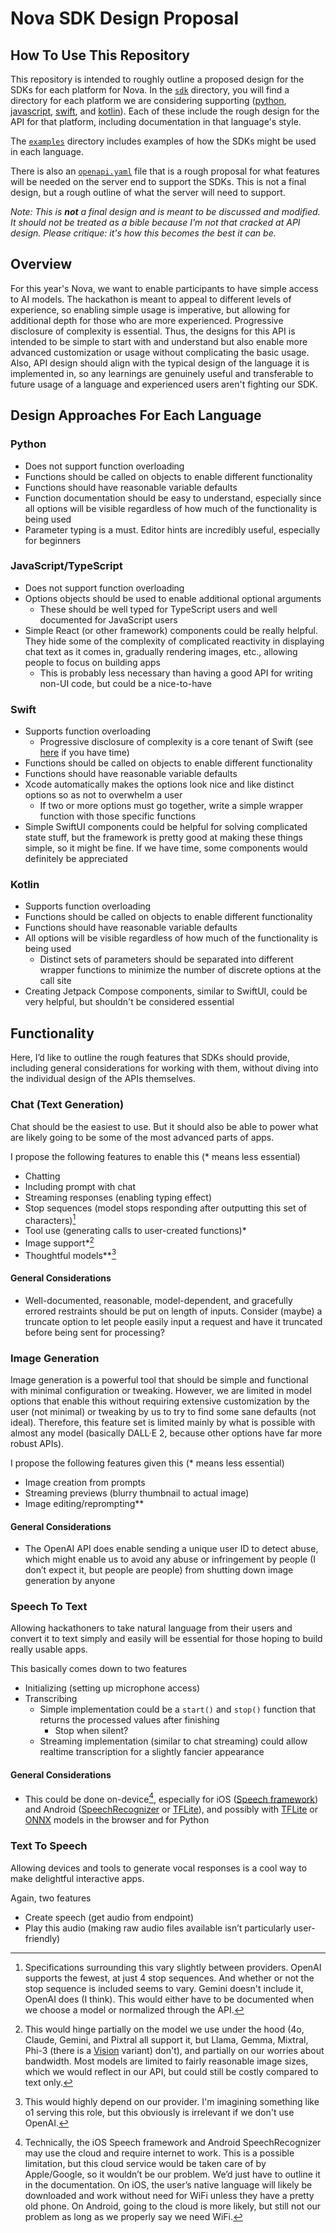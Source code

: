 # Nova SDK Design Proposal

## How To Use This Repository

This repository is intended to roughly outline a proposed design for the SDKs for each platform for Nova. In the [`sdk`](/sdk) directory, you will find a directory for each platform we are considering supporting ([python](/sdk/python), [javascript](/sdk/javascript), [swift](/sdk/swift), and [kotlin](/sdk/kotlin)). Each of these include the rough design for the API for that platform, including documentation in that language's style.

The [`examples`](/examples) directory includes examples of how the SDKs might be used in each language.

There is also an [`openapi.yaml`](/openapi.yaml) file that is a rough proposal for what features will be needed on the server end to support the SDKs. This is not a final design, but a rough outline of what the server will need to support.

*Note: This is **not** a final design and is meant to be discussed and modified. It should not be treated as a bible because I'm not that cracked at API design. Please critique: it's how this becomes the best it can be.*

## Overview

For this year's Nova, we want to enable participants to have simple access to AI models.
The hackathon is meant to appeal to different levels of experience, so enabling simple usage is imperative, but allowing for additional depth for those who are more experienced. Progressive disclosure of complexity is essential. Thus, the designs for this API is intended to be simple to start with and understand but also enable more advanced customization or usage without complicating the basic usage.
Also, API design should align with the typical design of the language it is implemented in, so any learnings are genuinely useful and transferable to future usage of a language and experienced users aren't fighting our SDK.

## Design Approaches For Each Language

### Python

* Does not support function overloading
* Functions should be called on objects to enable different functionality
* Functions should have reasonable variable defaults
* Function documentation should be easy to understand, especially since all options will be visible regardless of how much of the functionality is being used
* Parameter typing is a must. Editor hints are incredibly useful, especially for beginners

### JavaScript/TypeScript

* Does not support function overloading
* Options objects should be used to enable additional optional arguments
  * These should be well typed for TypeScript users and well documented for JavaScript users
* Simple React (or other framework) components could be really helpful. They hide some of the complexity of complicated reactivity in displaying chat text as it comes in, gradually rendering images, etc., allowing people to focus on building apps
  * This is probably less necessary than having a good API for writing non-UI code, but could be a nice-to-have

### Swift

* Supports function overloading
  * Progressive disclosure of complexity is a core tenant of Swift (see [here](https://www.youtube.com/watch?v=-3dct9nMM2g) if you have time)
* Functions should be called on objects to enable different functionality
* Functions should have reasonable variable defaults
* Xcode automatically makes the options look nice and like distinct options so as not to overwhelm a user
  * If two or more options must go together, write a simple wrapper function with those specific functions
* Simple SwiftUI components could be helpful for solving complicated state stuff, but the framework is pretty good at making these things simple, so it might be fine. If we have time, some components would definitely be appreciated

### Kotlin

* Supports function overloading
* Functions should be called on objects to enable different functionality
* Functions should have reasonable variable defaults
* All options will be visible regardless of how much of the functionality is being used
  * Distinct sets of parameters should be separated into different wrapper functions to minimize the number of discrete options at the call site
* Creating Jetpack Compose components, similar to SwiftUI, could be very helpful, but shouldn't be considered essential

## Functionality

Here, I’d like to outline the rough features that SDKs should provide, including general considerations for working with them, without diving into the individual design of the APIs themselves.

### Chat (Text Generation)

Chat should be the easiest to use. But it should also be able to power what are likely going to be some of the most advanced parts of apps.

I propose the following features to enable this (\* means less essential)

* Chatting
* Including prompt with chat
* Streaming responses (enabling typing effect)
* Stop sequences (model stops responding after outputting this set of characters)[^1]
* Tool use (generating calls to user-created functions)\*
* Image support\*[^2]
* Thoughtful models\*\*[^3]

#### General Considerations

* Well-documented, reasonable, model-dependent, and gracefully errored restraints should be put on length of inputs. Consider (maybe) a truncate option to let people easily input a request and have it truncated before being sent for processing?

[^1]:  Specifications surrounding this vary slightly between providers. OpenAI supports the fewest, at just 4 stop sequences. And whether or not the stop sequence is included seems to vary. Gemini doesn't include it, OpenAI does (I think). This would either have to be documented when we choose a model or normalized through the API.

[^2]:  This would hinge partially on the model we use under the hood (4o, Claude, Gemini, and Pixtral all support it, but Llama, Gemma, Mixtral, Phi-3 (there is a [Vision](https://techcommunity.microsoft.com/t5/ai-azure-ai-services-blog/phi-3-vision-catalyzing-multimodal-innovation/ba-p/4170251) variant) don't), and partially on our worries about bandwidth. Most models are limited to fairly reasonable image sizes, which we would reflect in our API, but could still be costly compared to text only.

[^3]:  This would highly depend on our provider. I'm imagining something like o1 serving this role, but this obviously is irrelevant if we don't use OpenAI.

### Image Generation

Image generation is a powerful tool that should be simple and functional with minimal configuration or tweaking. However, we are limited in model options that enable this without requiring extensive customization by the user (not minimal) or tweaking by us to try to find some sane defaults (not ideal). Therefore, this feature set is limited mainly by what is possible with almost any model (basically DALL·E 2, because other options have far more robust APIs).

I propose the following features given this (\* means less essential)

* Image creation from prompts
* Streaming previews (blurry thumbnail to actual image)
* Image editing/reprompting\*\*

#### General Considerations

* The OpenAI API does enable sending a unique user ID to detect abuse, which might enable us to avoid any abuse or infringement by people (I don’t expect it, but people are people) from shutting down image generation by anyone

### Speech To Text

Allowing hackathoners to take natural language from their users and convert it to text simply and easily will be essential for those hoping to build really usable apps.

This basically comes down to two features

* Initializing (setting up microphone access)
* Transcribing
  * Simple implementation could be a `start()` and `stop()` function that returns the processed values after finishing
    * Stop when silent?
  * Streaming implementation (similar to chat streaming) could allow realtime transcription for a slightly fancier appearance

#### General Considerations

* This could be done on-device[^4], especially for iOS ([Speech framework](https://developer.apple.com/documentation/speech/)) and Android ([SpeechRecognizer](https://developer.android.com/reference/android/speech/SpeechRecognizer) or [TFLite](https://github.com/tensorflow/examples/tree/master/lite/examples/speech_recognition/android)), and possibly with [TFLite](https://farmaker47.medium.com/offline-speech-to-text-with-tensorflow-and-the-whisper-model-d365f90fc1af) or [ONNX](https://medium.com/microsoftazure/build-and-deploy-fast-and-portable-speech-recognition-applications-with-onnx-runtime-and-whisper-5bf0969dd56b) models in the browser and for Python

[^4]:  Technically, the iOS Speech framework and Android SpeechRecognizer may use the cloud and require internet to work. This is a possible limitation, but this cloud service would be taken care of by Apple/Google, so it wouldn’t be our problem. We’d just have to outline it in the documentation. On iOS, the user’s native language will likely be downloaded and work without need for WiFi unless they have a pretty old phone. On Android, going to the cloud is more likely, but still not our problem as long as we properly say we need WiFi.

### Text To Speech

Allowing devices and tools to generate vocal responses is a cool way to make delightful interactive apps.

Again, two features

* Create speech (get audio from endpoint)
* Play this audio (making raw audio files available isn’t particularly user-friendly)
